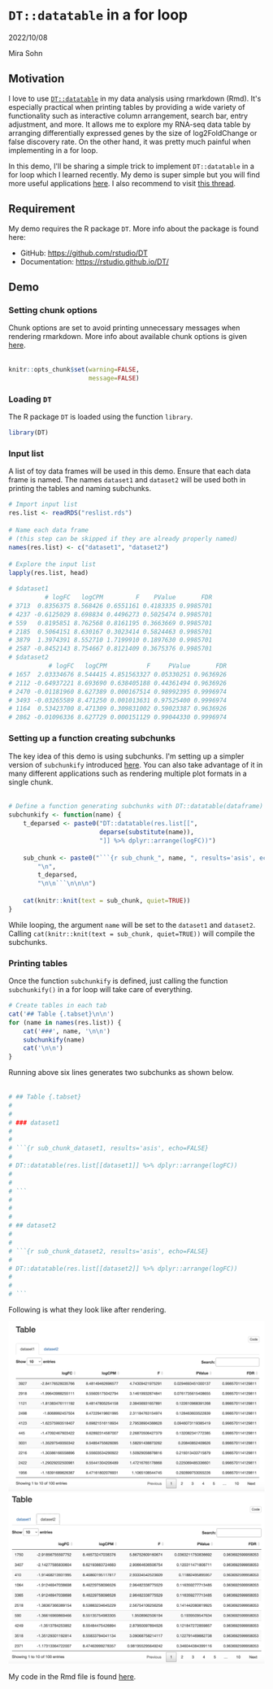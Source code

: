 # `DT::datatable` in a for loop

2022/10/08

Mira Sohn

## Motivation

I love to use [`DT::datatable`](https://rstudio.github.io/DT/) in my data analysis using rmarkdown (Rmd). It's especially practical when printing tables by providing a wide variety of functionality such as interactive column arrangement, search bar, entry adjustment, and more. It allows me to explore my RNA-seq data table by arranging differentially expressed genes by the size of log2FoldChange or false discovery rate. On the other hand, it was pretty much painful when implementing in a for loop. 

In this demo, I'll be sharing a simple trick to implement `DT::datatable` in a for loop which I learned recently. My demo is super simple but you will find more useful applications [here](http://michaeljw.com/blog/post/subchunkify/). I also recommend to visit [this thread](https://stackoverflow.com/questions/39732560/why-does-datatable-not-print-when-looping-in-rmarkdown).


## Requirement

My demo requires the R package `DT`. More info about the package is found here:

- GitHub: https://github.com/rstudio/DT
- Documentation: https://rstudio.github.io/DT/


## Demo

### Setting chunk options

Chunk options are set to avoid printing unnecessary messages when rendering rmarkdown. More info about available chunk options is given [here](https://bookdown.org/yihui/rmarkdown-cookbook/chunk-options.html).


```r

knitr::opts_chunk$set(warning=FALSE,
                      message=FALSE)

```




### Loading `DT`

The R package `DT` is loaded using the function `library`.

```r
library(DT)
```

### Input list

A list of toy data frames will be used in this demo. Ensure that each data frame is named. The names `dataset1` and `dataset2` will be used both in printing the tables and naming subchunks.


```r
# Import input list
res.list <- readRDS("reslist.rds")

# Name each data frame
# (this step can be skipped if they are already properly named)
names(res.list) <- c("dataset1", "dataset2")

# Explore the input list
lapply(res.list, head)
```


```r
# $dataset1
          # logFC   logCPM         F    PValue       FDR
# 3713  0.8356375 8.568426 0.6551161 0.4183335 0.9985701
# 4237 -0.6125029 8.698834 0.4496273 0.5025474 0.9985701
# 559   0.8195851 8.762568 0.8161195 0.3663669 0.9985701
# 2185  0.5064151 8.630167 0.3023414 0.5824463 0.9985701
# 3879  1.3974391 8.552710 1.7199910 0.1897630 0.9985701
# 2587 -0.8452143 8.754667 0.8121409 0.3675376 0.9985701
# $dataset2
           # logFC   logCPM           F     PValue       FDR
# 1657  2.03334676 8.544415 4.851563327 0.05330251 0.9636926
# 2112 -0.64937221 8.693690 0.638405188 0.44361494 0.9636926
# 2470 -0.01181960 8.627389 0.000167514 0.98992395 0.9996974
# 3493 -0.03265589 8.471250 0.001013631 0.97525400 0.9996974
# 1164  0.53423700 8.471309 0.309831002 0.59023387 0.9636926
# 2862 -0.01096336 8.627729 0.000151129 0.99044330 0.9996974

```

### Setting up a function creating subchunks

The key idea of this demo is using subchunks. I'm setting up a simpler version of `subchunkify` introduced [here](http://michaeljw.com/blog/post/subchunkify/). You can also take advantage of it in many different applications such as rendering multiple plot formats in a single chunk.


```r

# Define a function generating subchunks with DT::datatable(dataframe) each
subchunkify <- function(name) {
    t_deparsed <- paste0("DT::datatable(res.list[[",
                         deparse(substitute(name)),
                         "]] %>% dplyr::arrange(logFC))")

    sub_chunk <- paste0("```{r sub_chunk_", name, ", results='asis', echo=FALSE}",
        "\n",
        t_deparsed,
        "\n\n```\n\n\n")

    cat(knitr::knit(text = sub_chunk, quiet=TRUE))
}


```

While looping, the argument `name` will be set to the `dataset1` and `dataset2`. Calling `cat(knitr::knit(text = sub_chunk, quiet=TRUE))` will compile the subchunks.


### Printing tables

Once the function `subchunkify` is defined, just calling the function `subchunkify()` in a for loop will take care of everything.

```r
# Create tables in each tab
cat('## Table {.tabset}\n\n')
for (name in names(res.list)) {
    cat('###', name, '\n\n')
    subchunkify(name)
    cat('\n\n')
}
```

Running above six lines generates two subchunks as shown below.


```r

# ## Table {.tabset}
#
#
# ### dataset1
#
# 
# ```{r sub_chunk_dataset1, results='asis', echo=FALSE}
#
# DT::datatable(res.list[[dataset1]] %>% dplyr::arrange(logFC))
# 
#
# ```
# 
#
# 
# ## dataset2
# 
#
# ```{r sub_chunk_dataset2, results='asis', echo=FALSE}
#
# DT::datatable(res.list[[dataset2]] %>% dplyr::arrange(logFC))
# 
#
# ```

```


Following is what they look like after rendering.

![dataset1](https://github.com/Mira0507/dtdatatable_loop/blob/master/images/table1.png)
![dataset2](https://github.com/Mira0507/dtdatatable_loop/blob/master/images/table2.png)


My code in the Rmd file is found [here](https://github.com/Mira0507/dtdatatable_loop/blob/master/demo.Rmd).
